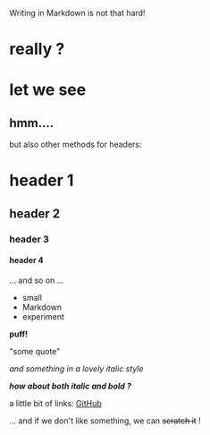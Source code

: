 Writing in Markdown is not that hard!
# really ?
let we see
=======
hmm....
------
but also other methods for headers:
# header 1
## header 2
### header 3
#### header 4

... and so on ...

* small
* Markdown
* experiment

**puff!**

"some quote"

_and something in a lovely italic style_

**_how about both italic and bold ?_**

a little bit of links: [GitHub](https://github.com/)

... and if we don't like something, we can ~~scratch it~~ !
